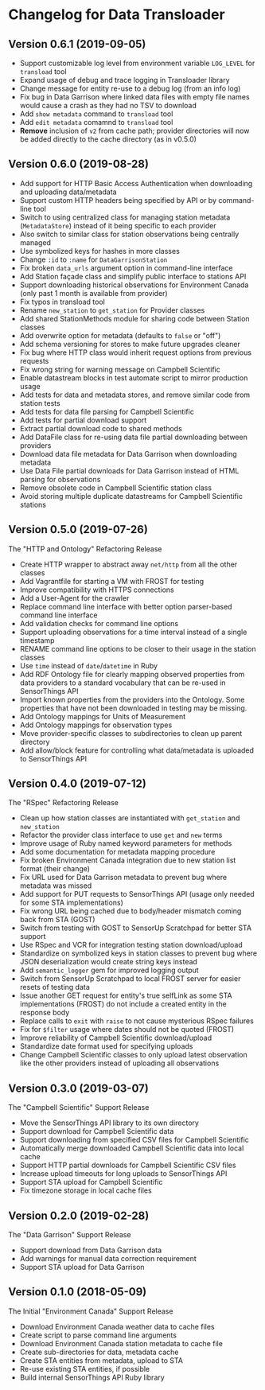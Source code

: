# Changelog for Data Transloader

## Version 0.6.1 (2019-09-05)

* Support customizable log level from environment variable `LOG_LEVEL` for `transload` tool
* Expand usage of debug and trace logging in Transloader library
* Change message for entity re-use to a debug log (from an info log)
* Fix bug in Data Garrison where linked data files with empty file names would cause a crash as they had no TSV to download
* Add `show metadata` command to `transload` tool
* Add `edit metadata` comamnd to `transload` tool
* **Remove** inclusion of `v2` from cache path; provider directories will now be added directly to the cache directory (as in v0.5.0)

## Version 0.6.0 (2019-08-28)

* Add support for HTTP Basic Access Authentication when downloading and uploading data/metadata
* Support custom HTTP headers being specified by API or by command-line tool
* Switch to using centralized class for managing station metadata (`MetadataStore`) instead of it being specific to each provider
* Also switch to similar class for station observations being centrally managed
* Use symbolized keys for hashes in more classes
* Change `:id` to `:name` for `DataGarrisonStation`
* Fix broken `data_urls` argument option in command-line interface
* Add Station façade class and simplify public interface to stations API
* Support downloading historical observations for Environment Canada (only past 1 month is available from provider)
* Fix typos in transload tool
* Rename `new_station` to `get_station` for Provider classes
* Add shared StationMethods module for sharing code between Station classes
* Add overwrite option for metadata (defaults to `false` or "off")
* Add schema versioning for stores to make future upgrades cleaner
* Fix bug where HTTP class would inherit request options from previous requests
* Fix wrong string for warning message on Campbell Scientific
* Enable datastream blocks in test automate script to mirror production usage
* Add tests for data and metadata stores, and remove similar code from station tests
* Add tests for data file parsing for Campbell Scientific
* Add tests for partial download support
* Extract partial download code to shared methods
* Add DataFile class for re-using data file partial downloading between providers
* Download data file metadata for Data Garrison when downloading metadata
* Use Data File partial downloads for Data Garrison instead of HTML parsing for observations
* Remove obsolete code in Campbell Scientific station class
* Avoid storing multiple duplicate datastreams for Campbell Scientific stations

## Version 0.5.0 (2019-07-26)

The "HTTP and Ontology" Refactoring Release

* Create HTTP wrapper to abstract away `net/http` from all the other classes
* Add Vagrantfile for starting a VM with FROST for testing
* Improve compatibility with HTTPS connections
* Add a User-Agent for the crawler
* Replace command line interface with better option parser-based command line interface
* Add validation checks for command line options
* Support uploading observations for a time interval instead of a single timestamp
* RENAME command line options to be closer to their usage in the station classes
* Use `time` instead of `date`/`datetime` in Ruby
* Add RDF Ontology file for clearly mapping observed properties from data providers to a standard vocabulary that can be re-used in SensorThings API
* Import known properties from the providers into the Ontology. Some properties that have not been downloaded in testing may be missing.
* Add Ontology mappings for Units of Measurement
* Add Ontology mappings for observation types
* Move provider-specific classes to subdirectories to clean up parent directory
* Add allow/block feature for controlling what data/metadata is uploaded to SensorThings API

## Version 0.4.0 (2019-07-12)

The "RSpec" Refactoring Release

* Clean up how station classes are instantiated with `get_station` and `new_station`
* Refactor the provider class interface to use `get` and `new` terms
* Improve usage of Ruby named keyword parameters for methods
* Add some documentation for metadata mapping procedure
* Fix broken Environment Canada integration due to new station list format (their change)
* Fix URL used for Data Garrison metadata to prevent bug where metadata was missed
* Add support for PUT requests to SensorThings API (usage only needed for some STA implementations)
* Fix wrong URL being cached due to body/header mismatch coming back from STA (GOST)
* Switch from testing with GOST to SensorUp Scratchpad for better STA support
* Use RSpec and VCR for integration testing station download/upload
* Standardize on symbolized keys in station classes to prevent bug where JSON deserialization would create string keys instead
* Add `semantic_logger` gem for improved logging output
* Switch from SensorUp Scratchpad to local FROST server for easier resets of testing data
* Issue another GET request for entity's true selfLink as some STA implementations (FROST) do not include a created entity in the response body
* Replace calls to `exit` with `raise` to not cause mysterious RSpec failures
* Fix for `$filter` usage where dates should not be quoted (FROST)
* Improve reliability of Campbell Scientific download/upload
* Standardize date format used for specifying uploads
* Change Campbell Scientific classes to only upload latest observation like the other providers instead of uploading all observations

## Version 0.3.0 (2019-03-07)

The "Campbell Scientific" Support Release

* Move the SensorThings API library to its own directory
* Support download for Campbell Scientific data
* Support downloading from specified CSV files for Campbell Scientific
* Automatically merge downloaded Campbell Scientific data into local cache
* Support HTTP partial downloads for Campbell Scientific CSV files
* Increase upload timeouts for long uploads to SensorThings API
* Support STA upload for Campbell Scientific
* Fix timezone storage in local cache files

## Version 0.2.0 (2019-02-28)

The "Data Garrison" Support Release

* Support download from Data Garrison data
* Add warnings for manual data correction requirement
* Support STA upload for Data Garrison

## Version 0.1.0 (2018-05-09)

The Initial "Environment Canada" Support Release

* Download Environment Canada weather data to cache files
* Create script to parse command line arguments
* Download Environment Canada station metadata to cache file
* Create sub-directories for data, metadata cache
* Create STA entities from metadata, upload to STA
* Re-use existing STA entities, if possible
* Build internal SensorThings API Ruby library

